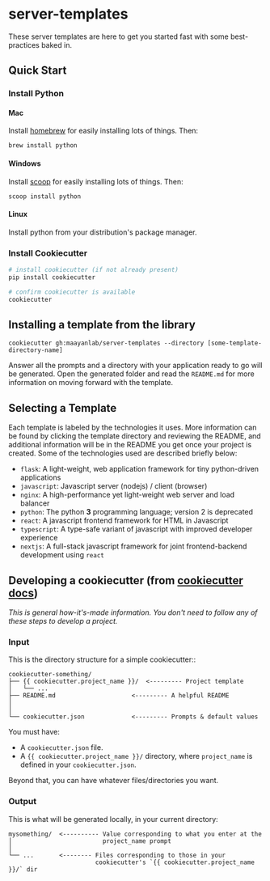 # server-templates

These server templates are here to get you started fast with some best-practices baked in.

## Quick Start

### Install Python

#### Mac
Install [homebrew](https://brew.sh/) for easily installing lots of things. Then:
```
brew install python
```

#### Windows
Install [scoop](https://scoop.sh/) for easily installing lots of things. Then:
```
scoop install python
```

#### Linux
Install python from your distribution's package manager.

### Install Cookiecutter
```bash
# install cookiecutter (if not already present)
pip install cookiecutter

# confirm cookiecutter is available
cookiecutter
```

## Installing a template from the library
```
cookiecutter gh:maayanlab/server-templates --directory [some-template-directory-name]
```

Answer all the prompts and a directory with your application ready to go will be generated. Open the generated folder and read the `README.md` for more information on moving forward with the template.

## Selecting a Template
Each template is labeled by the technologies it uses. More information can be found by clicking the template directory and reviewing the README, and additional information will be in the README you get once your project is created. Some of the technologies used are described briefly below:

- `flask`: A light-weight, web application framework for tiny python-driven applications
- `javascript`: Javascript server (nodejs) / client (browser)
- `nginx`: A high-performance yet light-weight web server and load balancer
- `python`: The python **3** programming language; version 2 is deprecated
- `react`: A javascript frontend framework for HTML in Javascript
- `typescript`: A type-safe variant of javascript with improved developer experience
- `nextjs`: A full-stack javascript framework for joint frontend-backend development using `react`

## Developing a cookiecutter (from [cookiecutter docs](https://cookiecutter.readthedocs.io/en/latest/overview.html))
_This is general how-it's-made information. You don't need to follow any of these steps to develop a project._

### Input
This is the directory structure for a simple cookiecutter::

    cookiecutter-something/
    ├── {{ cookiecutter.project_name }}/  <--------- Project template
    │   └── ...
    ├── README.md                     <--------- A helpful README
    │
    │
    └── cookiecutter.json             <--------- Prompts & default values

You must have:

* A `cookiecutter.json` file.
* A `{{ cookiecutter.project_name }}/` directory, where
  `project_name` is defined in your `cookiecutter.json`.

Beyond that, you can have whatever files/directories you want.


### Output

This is what will be generated locally, in your current directory:

    mysomething/  <---------- Value corresponding to what you enter at the
    │                         project_name prompt
    │
    └── ...       <-------- Files corresponding to those in your
                            cookiecutter's `{{ cookiecutter.project_name }}/` dir
